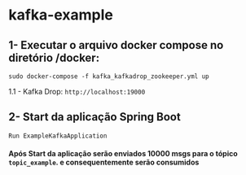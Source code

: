 # kafka-example

## 1- Executar o arquivo docker compose no diretório /docker:

```sudo docker-compose -f kafka_kafkadrop_zookeeper.yml up```

   1.1 - Kafka Drop: `http://localhost:19000`

## 2- Start da aplicação Spring Boot

  `Run ExampleKafkaApplication`
  
#### Após Start da aplicação serão enviados 10000 msgs para o tópico `topic_example`. e consequentemente serão consumidos

